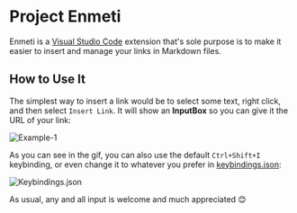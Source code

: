# Project Enmeti

Enmeti is a [Visual Studio Code][0] extension that's sole purpose is to make it easier to insert and manage your links in Markdown files.

## How to Use It

The simplest way to insert a link would be to select some text, right click, and then select `Insert Link`. It will show an **InputBox** so you can give it the URL of your link:

![Example-1][1]

As you can see in the gif, you can also use the default `Ctrl+Shift+I` keybinding, or even change it to whatever you prefer in [keybindings.json][5]:

![Keybindings.json][2]

As usual, any and all input is welcome and much appreciated 😊

[0]: http://code.visualstudio.com
[1]: https://i.imgur.com/nBSbHg0.gif
[2]: https://i.imgur.com/7NKAy7e.png
[3]: https://dev.to/link2twenty/comment/4k81
[4]: https://dev.to/link2twenty
[5]: https://code.visualstudio.com/docs/getstarted/keybindings